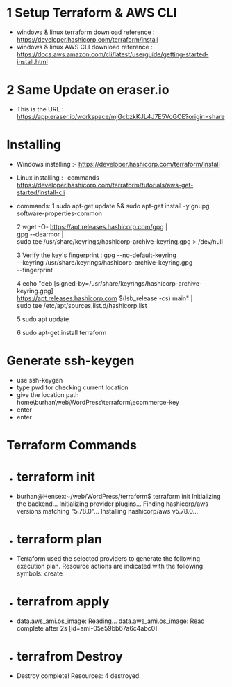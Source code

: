 # 1 Setup Terraform & AWS CLI 
- windows & linux terraform download reference : https://developer.hashicorp.com/terraform/install
- windows & linux AWS CLI download reference : https://docs.aws.amazon.com/cli/latest/userguide/getting-started-install.html

# 2 Same Update on eraser.io 
- This is the URL : https://app.eraser.io/workspace/mjGcbzkKJL4J7E5VcGOE?origin=share

# Installing 
- Windows installing :- https://developer.hashicorp.com/terraform/install
- Linux installing :- commands https://developer.hashicorp.com/terraform/tutorials/aws-get-started/install-cli
- commands: 
  1 sudo apt-get update && sudo apt-get install -y gnupg software-properties-common
  
  2 wget -O- https://apt.releases.hashicorp.com/gpg | \
    gpg --dearmor | \
    sudo tee /usr/share/keyrings/hashicorp-archive-keyring.gpg > /dev/null
  
  3 Verify the key's fingerprint :
     gpg --no-default-keyring \
     --keyring /usr/share/keyrings/hashicorp-archive-keyring.gpg \
     --fingerprint

  4 echo "deb [signed-by=/usr/share/keyrings/hashicorp-archive-keyring.gpg] \
    https://apt.releases.hashicorp.com $(lsb_release -cs) main" | \
    sudo tee /etc/apt/sources.list.d/hashicorp.list

  5 sudo apt update

  6 sudo apt-get install terraform

# Generate ssh-keygen 
  - use ssh-keygen
  - type pwd for checking current location 
  - give the location path home\burhan\web\WordPress\terraform\ecommerce-key
  - enter
  - enter
# Terraform Commands
  - # terraform init 
  - burhan@Hensex:~/web/WordPress/terraform$ terraform init
    Initializing the backend...
    Initializing provider plugins...
    Finding hashicorp/aws versions matching "5.78.0"...
    Installing hashicorp/aws v5.78.0...

  - # terraform plan
  - Terraform used the selected providers to generate the following execution plan. Resource actions are indicated with the following symbols: create
 
  - # terrafrom apply 
  - data.aws_ami.os_image: Reading... data.aws_ami.os_image: Read complete after 2s [id=ami-05e59bb67a6c4abc0]

  - # terrafrom Destroy 
  - Destroy complete! Resources: 4 destroyed.
